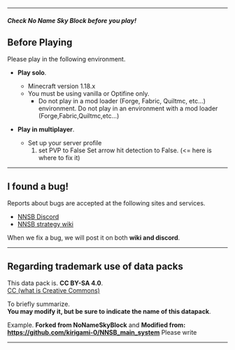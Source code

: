 ----
##### Check No Name Sky Block before you play!

## Before Playing  
Please play in the following environment.  
- **Play solo**.
  - Minecraft version 1.18.x
  - You must be using vanilla or Optifine only.
    - Do not play in a mod loader (Forge, Fabric, Quiltmc, etc...) environment. Do not play in an environment with a mod loader (Forge,Fabric,Quiltmc,etc...)

- **Play in multiplayer**.
  - Set up your server profile
    1. set PVP to False
    Set arrow hit detection to False. (<= here is where to fix it)

----

## I found a bug!
Reports about bugs are accepted at the following sites and services.  
- [NNSB Discord]()
- [NNSB strategy wiki]()  
  
When we fix a bug, we will post it on both **wiki and discord**.

----  
## Regarding trademark use of data packs  
This data pack is.
**CC BY-SA 4.0**.  
[CC (what is Creative Commons)](https://creativecommons.jp/licenses/) 		
  
To briefly summarize.  
**You may modify it, but be sure to indicate the name of this datapack**. 

Example.
**Forked from NoNameSkyBlock**
and
**Modified from: https://github.com/kirigami-0/NNSB_main_system**
Please write

----  
### 
### 
###
###
###
###
